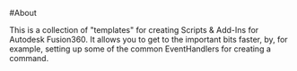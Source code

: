 #About

This is a collection of "templates" for creating Scripts & Add-Ins for Autodesk Fusion360.
It allows you to get to the important bits faster, by, for example, setting up some of the common EventHandlers for creating a command.
